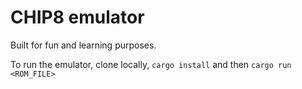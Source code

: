 # CHIP8 emulator

Built for fun and learning purposes.

To run the emulator, clone locally, `cargo install` and then `cargo run <ROM_FILE>`


